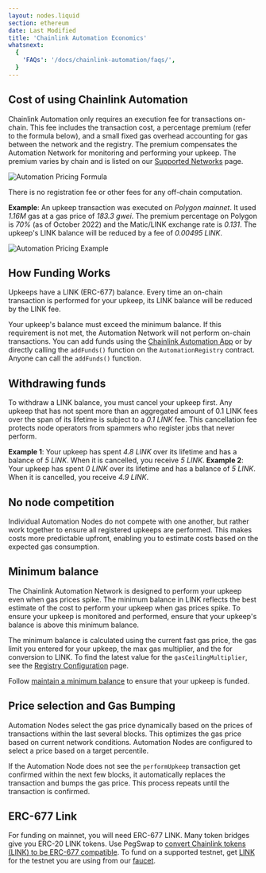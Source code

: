 ```yaml
---
layout: nodes.liquid
section: ethereum
date: Last Modified
title: 'Chainlink Automation Economics'
whatsnext:
  {
    'FAQs': '/docs/chainlink-automation/faqs/',
  }
---
```


## Cost of using Chainlink Automation

Chainlink Automation only requires an execution fee for transactions on-chain. This fee includes the transaction cost, a percentage premium (refer to the formula below), and a small fixed gas overhead accounting for gas between the network and the registry. The premium compensates the Automation Network for monitoring and performing your upkeep. The premium varies by chain and is listed on our [Supported Networks](../supported-networks/) page.

![Automation Pricing Formula](/images/contract-devs/automation/automation-pricing.png)

There is no registration fee or other fees for any off-chain computation.

**Example**: An upkeep transaction was executed on *Polygon mainnet*. It used *1.16M* gas at a gas price of *183.3 gwei*. The premium percentage on Polygon is *70%* (as of October 2022) and the Matic/LINK exchange rate is *0.131*. The upkeep's LINK balance will be reduced by a fee of *0.00495 LINK*.

![Automation Pricing Example](/images/contract-devs/automation/automation-pricing-example.png)

## How Funding Works

Upkeeps have a LINK (ERC-677) balance. Every time an on-chain transaction is performed for your upkeep, its LINK balance will be reduced by the LINK fee. 

Your upkeep's balance must exceed the minimum balance. If this requirement is not met, the Automation Network will not perform on-chain transactions. You can add funds using the [Chainlink Automation App](https://automation.chain.link/) or by directly calling the `addFunds()` function on the `AutomationRegistry` contract. Anyone can call the `addFunds()` function.

## Withdrawing funds

To withdraw a LINK balance, you must cancel your upkeep first. Any upkeep that has not spent more than an aggregated amount of 0.1 LINK fees over the span of its lifetime is subject to a *0.1 LINK* fee. This cancellation fee protects node operators from spammers who register jobs that never perform.

**Example 1**: Your upkeep has spent *4.8 LINK* over its lifetime and has a balance of *5 LINK*. When it is cancelled, you receive *5 LINK*.
**Example 2**: Your upkeep has spent *0 LINK* over its lifetime and has a balance of *5 LINK*. When it is cancelled, you receive *4.9 LINK*.


## No node competition

Individual Automation Nodes do not compete with one another, but rather work together to ensure all registered upkeeps are performed. This makes costs more predictable upfront, enabling you to estimate costs based on the expected gas consumption.

## Minimum balance

The Chainlink Automation Network is designed to perform your upkeep even when gas prices spike. The minimum balance in LINK reflects the best estimate of the cost to perform your upkeep when gas prices spike. To ensure your upkeep is monitored and performed, ensure that your upkeep's balance is above this minimum balance.

The minimum balance is calculated using the current fast gas price, the gas limit you entered for your upkeep, the max gas multiplier, and the for conversion to LINK. To find the latest value for the `gasCeilingMultiplier`, see the [Registry Configuration](../supported-networks/#configurations) page.

Follow [maintain a minimum balance](../manage-upkeeps/#maintain-a-minimum-balance) to ensure that your upkeep is funded.

## Price selection and Gas Bumping

Automation Nodes select the gas price dynamically based on the prices of transactions within the last several blocks. This optimizes the gas price based on current network conditions. Automation Nodes are configured to select a price based on a target percentile.

If the Automation Node does not see the `performUpkeep` transaction get confirmed within the next few blocks, it automatically replaces the transaction and bumps the gas price. This process repeats until the transaction is confirmed.

## ERC-677 Link

For funding on mainnet, you will need ERC-677 LINK. Many token bridges give you ERC-20 LINK tokens. Use PegSwap to [convert Chainlink tokens (LINK) to be ERC-677 compatible](https://pegswap.chain.link/). To fund on a supported testnet, get [LINK](../../link-token-contracts/) for the testnet you are using from our [faucet](https://faucets.chain.link/).
